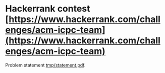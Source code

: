 # Hackerrank contest [https://www.hackerrank.com/challenges/acm-icpc-team](https://www.hackerrank.com/challenges/acm-icpc-team)

Problem statement [tmp/statement.pdf](tmp/statement.pdf).

